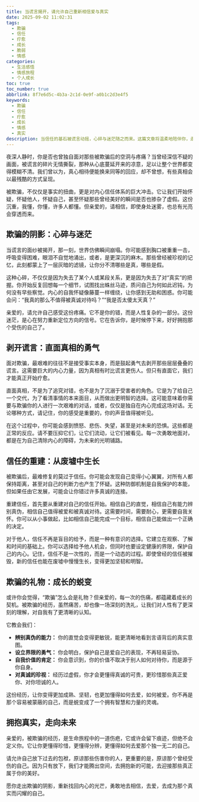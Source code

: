 ```yaml
---
title: 当谎言揭开，请允许自己重新相信爱与真实
date: 2025-09-02 11:02:31
tags:
  - 欺骗
  - 信任
  - 疗愈
  - 成长
  - 脆弱
  - 情感
categories:
  - 生活感悟
  - 情感旅程
  - 个人成长
toc: true
toc_number: true
abbrlink: 8f7e6d5c-4b3a-2c1d-0e9f-a0b1c2d3e4f5
keywords:
  - 欺骗
  - 信任
  - 疗愈
  - 成长
  - 情感
  - 真实
description: 当信任的基石被谎言动摇，心碎与迷茫随之而来。这篇文章将温柔地陪伴你，走过被欺骗后的阴影，探讨如何勇敢面对真相，重建内心秩序，并最终从伤痛中汲取力量，重新拥抱真实与爱。这是一场关于自我疗愈与成长的旅程，愿你在此找到慰藉与前行的勇气。
---
```


夜深人静时，你是否也曾独自面对那些被欺骗后的空洞与疼痛？当曾经深信不疑的画面，被谎言的碎片无情撕裂，那种从心底蔓延开来的凉意，足以让整个世界都变得模糊不清。我们曾以为，真心相待便能换来同等的回应，却不曾想，有些真相会以最残酷的方式呈现。

被欺骗，不仅仅是事实的扭曲，更是对内心信任体系的巨大冲击。它让我们开始怀疑，怀疑他人，怀疑自己，甚至怀疑那些曾经美好的瞬间是否也掺杂了虚假。这份沉重，我懂，你懂，许多人都懂。但亲爱的，请相信，即使身处迷雾，也总有光亮会穿透而来。

## 欺骗的阴影：心碎与迷茫

当谎言的面纱被揭开，那一刻，世界仿佛瞬间崩塌。你可能感到胸口被重重一击，呼吸变得困难，眼泪不自觉地涌出，或者，是更深沉的麻木。那些曾经被珍视的记忆，此刻都蒙上了一层灰暗的滤镜，让你分不清哪些是真，哪些是假。

这种心碎，不仅仅是因为失去了某个人或某段关系，更是因为失去了对“真实”的把握。你开始反复回想每一个细节，试图找出蛛丝马迹，质问自己为何如此迟钝，为何没有早些察觉。内心的自我怀疑像藤蔓一样缠绕，让你感到无助和困惑。你可能会问：“我真的那么不值得被真诚对待吗？”“我是否太傻太天真？”

亲爱的，请允许自己感受这份疼痛。它不是你的错，而是人性复杂的一部分。这份迷茫，是心在努力重新定位方向的信号。它在告诉你，是时候停下来，好好拥抱那个受伤的自己了。

## 剥开谎言：直面真相的勇气

面对欺骗，最艰难的往往不是接受事实本身，而是鼓起勇气去剥开那些层层叠叠的谎言。这需要巨大的内心力量，因为真相有时比谎言更伤人。但只有直面它，我们才能真正开始疗愈。

直面真相，不是为了追究对错，也不是为了沉溺于受害者的角色。它是为了给自己一个交代，为了看清事情的本来面目，从而做出更明智的选择。这可能意味着你需要与欺骗你的人进行一次艰难的对话，或者，仅仅是独自在内心完成这场对话。无论哪种方式，请记住，你的感受是重要的，你的声音值得被听见。

在这个过程中，你可能会感到愤怒、悲伤、失望，甚至是对未来的恐惧。这些都是正常的反应。请不要压抑它们，让它们流动，让它们被看见。每一次勇敢地面对，都是在为自己清除内心的障碍，为未来的光明铺路。

## 信任的重建：从废墟中生长

被欺骗后，最难修复的莫过于信任。你可能会发现自己变得小心翼翼，对所有人都保持距离，甚至对自己的判断力也产生了怀疑。这种防御机制是自我保护的本能，但如果任由它发展，可能会让你错过许多真诚的连接。

重建信任，首先要从重建对自己的信任开始。相信自己的直觉，相信自己有能力辨别真伪，相信自己值得被爱和被真诚对待。这需要时间，需要耐心，更需要自我关怀。你可以从小事做起，比如相信自己能完成一个目标，相信自己能做出一个正确的决定。

对于他人，信任不再是盲目的给予，而是一种有意识的选择。它建立在观察、了解和时间的基础上。你可以选择给予他人机会，但同时也要设定健康的界限，保护自己的内心。记住，信任不是一次性的，而是一个动态的过程。即使曾经的信任被摧毁，新的信任也能在废墟中慢慢生长，变得更加坚韧和明智。

## 欺骗的礼物：成长的蜕变

或许你会觉得，“欺骗”怎么会是礼物？但亲爱的，每一次的伤痛，都蕴藏着成长的契机。被欺骗的经历，虽然痛苦，却也像一场深刻的洗礼，让我们对人性有了更深刻的理解，对自我有了更清晰的认知。

它教会我们：
*   **辨别真伪的能力：** 你的直觉会变得更敏锐，能更清晰地看到言语背后的真实意图。
*   **设立界限的勇气：** 你会明白，保护自己是爱自己的表现，不再轻易妥协。
*   **自我价值的肯定：** 你会意识到，你的价值不取决于别人如何对待你，而是源于你自身。
*   **对真诚的珍视：** 经历过虚假，你才会更懂得真诚的可贵，更珍惜那些真正爱你、对你坦诚的人。

这份经历，让你变得更加成熟、坚韧，也更加懂得如何去爱，如何被爱。你不再是那个容易被蒙蔽的自己，而是蜕变成了一个拥有智慧和力量的灵魂。

## 拥抱真实，走向未来

亲爱的，被欺骗的经历，是生命旅程中的一道伤疤，它或许会留下痕迹，但绝不会定义你。它让你更懂得珍惜，更懂得分辨，更懂得如何去爱那个独一无二的自己。

请允许自己放下过去的包袱，原谅那些伤害你的人，更重要的是，原谅那个曾经受伤的自己。因为只有放下，我们才能腾出空间，去拥抱新的可能，去迎接那些真正属于你的美好。

愿你走出欺骗的阴影，重新找回内心的光芒，勇敢地去相信，去爱，去成为那个真实而闪耀的自己。